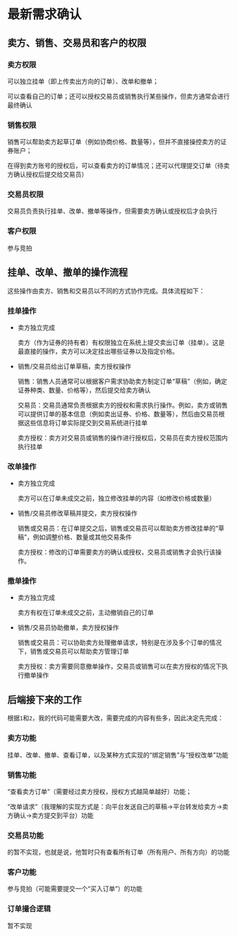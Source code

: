 # 最新需求确认

## 卖方、销售、交易员和客户的权限

### 卖方权限

可以独立挂单（即上传卖出方向的订单）、改单和撤单；

可以查看自己的订单；还可以授权交易员或销售执行某些操作，但卖方通常会进行最终确认

### 销售权限

销售可以帮助卖方起草订单（例如协商价格、数量等），但并不直接操控卖方的证券账户；

在得到卖方账号的授权后，可以查看卖方的订单情况；还可以代理提交订单（待卖方确认授权后提交给交易员）

### 交易员权限

交易员负责执行挂单、改单、撤单等操作，但需要卖方确认或授权后才会执行

### 客户权限

参与竞拍

## 挂单、改单、撤单的操作流程

这些操作由卖方、销售和交易员以不同的方式协作完成。具体流程如下：

### 挂单操作

- 卖方独立完成

    卖方（作为证券的持有者）有权限独立在系统上提交卖出订单（挂单）。这是最直接的操作，卖方可以决定挂出哪些证券以及指定价格。

- 销售/交易员给出订单草稿，卖方授权操作

    销售：销售人员通常可以根据客户需求协助卖方制定订单“草稿”（例如，确定证券种类、数量、价格等），然后提交给卖方确认

    交易员：交易员通常负责根据卖方的授权和需求执行操作。例如，卖方或销售可以提供订单的基本信息（例如卖出证券、价格、数量等），然后由交易员根据这些信息将订单实际提交到交易系统进行挂单

    卖方授权：卖方对交易员或销售的操作进行授权后，交易员在卖方授权范围内执行挂单

### 改单操作

- 卖方独立完成

    卖方可以在订单未成交之前，独立修改挂单的内容（如修改价格或数量）

- 销售/交易员修改草稿并提交，卖方授权操作

    销售或交易员：在订单提交之后，销售或交易员可以帮助卖方修改挂单的“草稿”，例如调整价格、数量或其他交易条件

    卖方授权：修改的订单需要卖方的确认或授权，交易员或销售才会执行该操作。

### 撤单操作

- 卖方独立完成

    卖方有权在订单未成交之前，主动撤销自己的订单

- 销售/交易员协助撤单，卖方授权操作

    销售或交易员：可以协助卖方处理撤单请求，特别是在涉及多个订单的情况下，销售或交易员可以帮助卖方管理订单

    卖方授权：卖方需要同意撤单操作，交易员或销售可以在卖方授权的情况下执行撤单操作

## 后端接下来的工作

根据`1`和`2`，我的代码可能需要大改，需要完成的内容有些多，因此决定先完成：

### 卖方功能

挂单、改单、撤单、查看订单，以及某种方式实现的“绑定销售”与“授权改单”功能

### 销售功能

“查看卖方订单”（需要经过卖方授权，授权方式越简单越好）功能；

“改单请求”（我理解的实现方式是：向平台发送自己的草稿->平台转发给卖方->卖方确认->卖方提交到平台）功能

### 交易员功能

的暂不实现，也就是说，他暂时只有查看所有订单（所有用户、所有方向）的功能

### 客户功能

参与竞拍（可能需要提交一个“买入订单”）的功能

### 订单撮合逻辑

暂不实现

